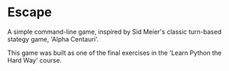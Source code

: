 Escape
=========

A simple command-line game, inspired by Sid Meier's classic turn-based stategy game,
'Alpha Centauri'.

This game was built as one of the final exercises in the 'Learn Python the Hard Way' course.
